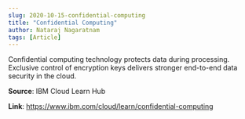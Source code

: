 ```yaml
---
slug: 2020-10-15-confidential-computing
title: "Confidential Computing"
author: Nataraj Nagaratnam
tags: [Article]
---
```

Confidential computing technology protects data during processing. Exclusive control of encryption keys delivers stronger end-to-end data security in the cloud.

**Source**: IBM Cloud Learn Hub

**Link**: https://www.ibm.com/cloud/learn/confidential-computing